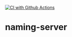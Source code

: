 [![CI with Github Actions](https://github.com/mauriciosodre/naming-server/actions/workflows/docker-publish.yml/badge.svg)](https://github.com/mauriciosodre/naming-server/actions/workflows/docker-publish.yml)
# naming-server

